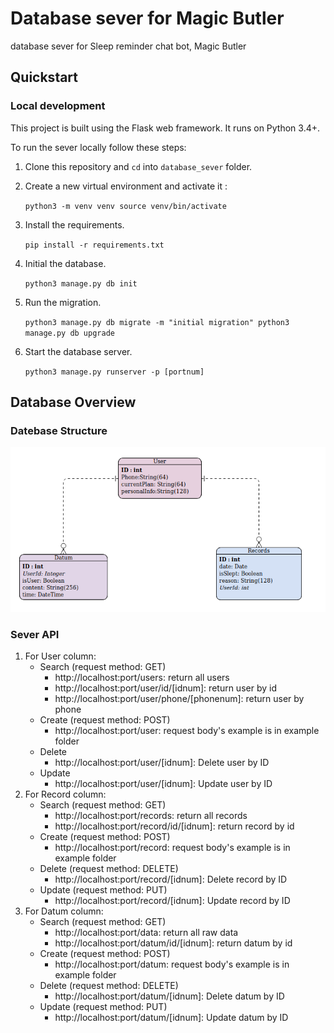 # Database sever for Magic Butler

database sever for Sleep reminder chat bot, Magic Butler

## Quickstart

### Local development

This project is built using the Flask web framework. It runs on Python 3.4+.

To run the sever locally follow these steps:

1. Clone this repository and `cd` into `database_sever` folder.

1. Create a new virtual environment and activate it :

    ``
    python3 -m venv venv
    source venv/bin/activate
    ``

1. Install the requirements.

    ``
    pip install -r requirements.txt
    ``

1. Initial the database.

    ``
    python3 manage.py db init
    ``

1. Run the migration.

    ``
    python3 manage.py db migrate -m "initial migration"
    python3 manage.py db upgrade
    ``

1. Start the database server.

    ``
    python3 manage.py runserver -p [portnum]
    ``

## Database Overview

### Datebase Structure

![](./image/ERD.png)

### Sever API

1. For User column:
	- Search (request method: GET)
		- http://localhost:port/users: return all users
		-  http://localhost:port/user/id/[idnum]: return user by id
		-  http://localhost:port/user/phone/[phonenum]: return user by phone
	- Create (request method: POST)
		- http://localhost:port/user:  request body's example is in example folder 
	- Delete
		- http://localhost:port/user/[idnum]: Delete user by ID
	- Update
		- http://localhost:port/user/[idnum]: Update user by ID
2. For Record column:
	- Search (request method: GET)
		- http://localhost:port/records: return all records
		- http://localhost:port/record/id/[idnum]: return record by id
	- Create (request method: POST)
		- http://localhost:port/record:  request body's example is in example folder 
	- Delete (request method: DELETE)
		- http://localhost:port/record/[idnum]: Delete record by ID
	- Update (request method: PUT)
		- http://localhost:port/record/[idnum]: Update record by ID
3. For Datum column:
	- Search (request method: GET)
		- http://localhost:port/data: return all raw data
		- http://localhost:port/datum/id/[idnum]: return datum by id
	- Create (request method: POST)
		- http://localhost:port/datum:  request body's example is in example folder 
	- Delete (request method: DELETE)
		- http://localhost:port/datum/[idnum]: Delete datum by ID
	- Update (request method: PUT)
		- http://localhost:port/datum/[idnum]: Update datum by ID